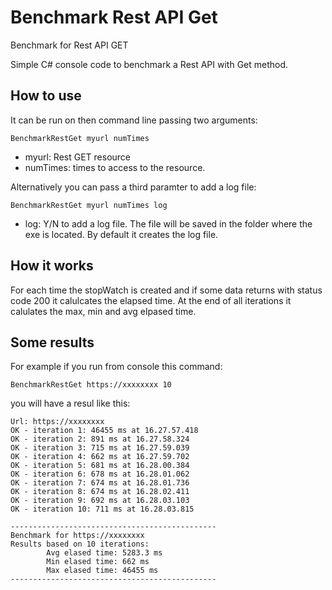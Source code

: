 # Benchmark Rest API Get
 Benchmark for Rest API GET

Simple C# console code to benchmark a Rest API with Get method.

## How to use
It can be run on then command line passing two arguments:

`BenchmarkRestGet myurl numTimes`
- myurl: Rest GET resource
- numTimes: times to access to the resource.

Alternatively you can pass a third paramter to add a log file:

`BenchmarkRestGet myurl numTimes log`
- log: Y/N to add a log file. The file will be saved in the folder where the exe is located. By default it creates the log file.


## How it works
For each time the stopWatch is created and if some data returns with status code 200 it calulcates the elapsed time.
At the end of all iterations it calulates the max, min and avg elpased time.

## Some results
For example if you run from console this command:

`BenchmarkRestGet https://xxxxxxxx 10`

you will have a resul like this:

```
Url: https://xxxxxxxx
OK - iteration 1: 46455 ms at 16.27.57.418
OK - iteration 2: 891 ms at 16.27.58.324
OK - iteration 3: 715 ms at 16.27.59.039
OK - iteration 4: 662 ms at 16.27.59.702
OK - iteration 5: 681 ms at 16.28.00.384
OK - iteration 6: 678 ms at 16.28.01.062
OK - iteration 7: 674 ms at 16.28.01.736
OK - iteration 8: 674 ms at 16.28.02.411
OK - iteration 9: 692 ms at 16.28.03.103
OK - iteration 10: 711 ms at 16.28.03.815

----------------------------------------------
Benchmark for https://xxxxxxxx
Results based on 10 iterations: 
        Avg elased time: 5283.3 ms
        Min elased time: 662 ms
        Max elased time: 46455 ms
----------------------------------------------
```
